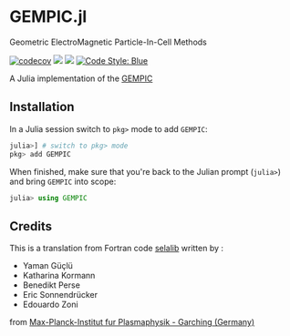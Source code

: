 # GEMPIC.jl

Geometric ElectroMagnetic Particle-In-Cell Methods

[![codecov](https://codecov.io/gh/JuliaVlasov/GEMPIC.jl/branch/master/graph/badge.svg)](https://codecov.io/gh/JuliaVlasov/GEMPIC.jl)
[![](https://img.shields.io/badge/docs-stable-blue.svg)](https://juliavlasov.github.io/GEMPIC.jl/stable)
[![](https://img.shields.io/badge/docs-dev-blue.svg)](https://juliavlasov.github.io/GEMPIC.jl/dev)
[![Code Style: Blue](https://img.shields.io/badge/code%20style-blue-4495d1.svg)](https://github.com/invenia/BlueStyle)

A Julia implementation of the [GEMPIC](https://arxiv.org/abs/1609.03053)

## Installation

In a Julia session switch to `pkg>` mode to add `GEMPIC`:

```julia
julia>] # switch to pkg> mode
pkg> add GEMPIC
```

When finished, make sure that you're back to the Julian prompt (`julia>`)
and bring `GEMPIC` into scope:

```julia
julia> using GEMPIC
```

## Credits

This is a translation from Fortran code [selalib](https://github.com/selalib/selalib) written by :

- Yaman Güçlü
- Katharina Kormann  
- Benedikt Perse
- Eric Sonnendrücker
- Edouardo Zoni

from [Max-Planck-Institut fur Plasmaphysik - Garching (Germany)](https://www.ipp.mpg.de/4098496/kgkm)
